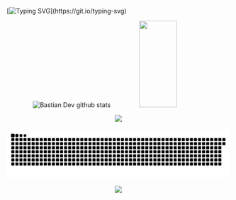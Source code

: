 
<!-- posts -->

[![Typing SVG](https://readme-typing-svg.herokuapp.com/?color=00b3ff&size=35&center=true&vCenter=true&width=1000&lines=HELLO👋;I'm+from+Iran;Welcome!)](https://git.io/typing-svg)

<div align="center">  
  <img width="49%" height="195px" src="https://github-readme-stats.vercel.app/api?username=mohssen346&show_icons=true&count_private=true&hide_border=true&title_color=00b3ff&icon_color=00b4ff&text_color=c9d1d9&bg_color=0d1117" alt="Bastian Dev github stats" /> 
  <img width="41%" height="195px" src="https://github-readme-stats.vercel.app/api/top-langs/?username=mohssen346&layout=compact&hide_border=true&title_color=00b3ff&text_color=00b4ff&bg_color=0d1117" />
</div> 

<p align="center">
<img  src="https://github-readme-streak-stats.herokuapp.com?user=mohssen346&theme=tokyonight_duo&hide_border=true"
</p>

![](https://raw.githubusercontent.com/mohssen346/mohssen346/138890a66e824f61f624feda211fd84eb35cc6a6/github-user-contribution.svg)

<p align="center">
<img  src="https://komarev.com/ghpvc/?username=mohssen346&color=green&theme=tokyonight_duo&hide_border=true"
</p>


<!-- /posts -->


<!--
**mohssen346/mohssen346** is a ✨ _special_ ✨ repository because its `README.md` (this file) appears on your GitHub profile.

Here are some ideas to get you started:

- 🔭 I’m currently working on ...
- 🌱 I’m currently learning ...
- 👯 I’m looking to collaborate on ...
- 🤔 I’m looking for help with ...
- 💬 Ask me about ...
- 📫 How to reach me: ...
- 😄 Pronouns: ...
- ⚡ Fun fact: ...
-->


